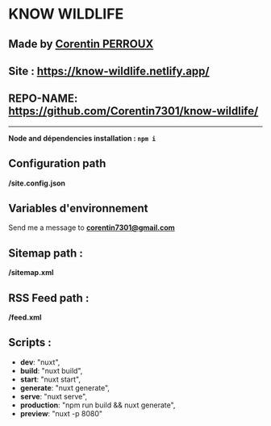 # KNOW WILDLIFE

## Made by [Corentin PERROUX](https://github.com/Corentin7301)

## Site : https://know-wildlife.netlify.app/


## REPO-NAME: https://github.com/Corentin7301/know-wildlife/

*********

**Node and dépendencies installation : ```npm i```**

## Configuration path

**/site.config.json**

## Variables d'environnement

Send me a message to **corentin7301@gmail.com**


## Sitemap path : 

**/sitemap.xml**

## RSS Feed path : 

**/feed.xml**


## Scripts :

* **dev**: "nuxt",
* **build**: "nuxt build",
* **start**: "nuxt start",
* **generate**: "nuxt generate",
* **serve**: "nuxt serve",
* **production**: "npm run build && nuxt generate",
* **preview**: "nuxt -p 8080"